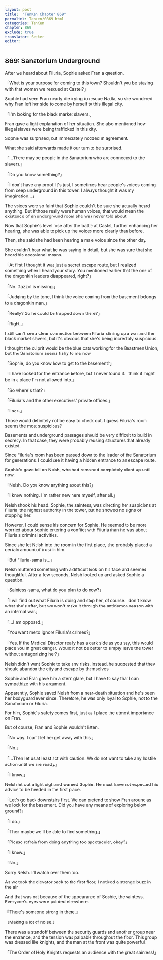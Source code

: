 ```yaml
---
layout: post
title:  "TenKen Chapter 869"
permalink: Tenken/0869.html
categories: TenKen
chapter: 869
exclude: true
translator: Seeker
editor: 
---
```

<h2>869: Sanatorium Underground</h2>

After we heard about Filuria, Sophie asked Fran a question.

「What is your purpose for coming to this town? Shouldn't you be staying with that woman we rescued at Castel?」

Sophie had seen Fran nearly die trying to rescue Nadia, so she wondered why Fran left her side to come by herself to this illegal city.

「I'm looking for the black market slavers.」

Fran gave a light explanation of her situation. She also mentioned how illegal slaves were being trafficked in this city.

Sophie was surprised, but immediately nodded in agreement.

What she said afterwards made it our turn to be surprised.

「...There may be people in the Sanatorium who are connected to the slavers.」

「Do you know something?」

「I don't have any proof. It's just, I sometimes hear people's voices coming from deep underground in this tower. I always thought it was my imagination...」

The voices were so faint that Sophie couldn't be sure she actually heard anything. But if those really were human voices, that would mean the existence of an underground room she was never told about.

Now that Sophie's level rose after the battle at Castel, further enhancing her hearing, she was able to pick up the voices more clearly than before.

Then, she said she had been hearing a male voice since the other day.

She couldn't hear what he was saying in detail, but she was sure that she heard his occasional moans.

「At first I thought it was just a secret escape route, but I realized something when I heard your story. You mentioned earlier that the one of the dragonkin leaders disappeared, right?」

「Nn. Gazzol is missing.」

「Judging by the tone, I think the voice coming from the basement belongs to a dragonkin man.」

「Really? So he could be trapped down there?」

「Right.」

I still can't see a clear connection between Filuria stirring up a war and the black market slavers, but it's obvious that she's being incredibly suspicious.

I thought the culprit would be the blue cats working for the Beastmen Union, but the Sanatorium seems fishy to me now.

「Sophie, do you know how to get to the basement?」

「I have looked for the entrance before, but I never found it. I think it might be in a place I'm not allowed into.」

「So where's that?」

「Filuria's and the other executives' private offices.」

「I see.」

Those would definitely not be easy to check out. I guess Filuria's room seems the most suspicious?

Basements and underground passages should be very difficult to build in secrecy. In that case, they were probably reusing structures that already existed.

Since Filuria's room has been passed down to the leader of the Sanatorium for generations, I could see it having a hidden entrance to an escape route.

Sophie's gaze fell on Nelsh, who had remained completely silent up until now.

「Nelsh. Do you know anything about this?」

「I know nothing. I'm rather new here myself, after all.」

Nelsh shook his head. Sophie, the saintess, was directing her suspicions at Filuria, the highest authority in the tower, but he showed no signs of stopping her.

However, I could sense his concern for Sophie. He seemed to be more worried about Sophie entering a conflict with Filuria than he was about Filuria's criminal activities.

Since she let Nelsh into the room in the first place, she probably placed a certain amount of trust in him.

「But Filuria-sama is...」

Nelsh muttered something with a difficult look on his face and seemed thoughtful. After a few seconds, Nelsh looked up and asked Sophie a question.

「Saintess-sama, what do you plan to do now?」

「I will find out what Filuria is doing and stop her, of course. I don't know what she's after, but we won't make it through the antidemon season with an internal war.」

「...I am opposed.」

「You want me to ignore Filuria's crimes?」

「Yes. If the Medical Director really has a dark side as you say, this would place you in great danger. Would it not be better to simply leave the tower without antagonizing her?」

Nelsh didn't want Sophie to take any risks. Instead, he suggested that they should abandon the city and escape by themselves.

Sophie and Fran gave him a stern glare, but I have to say that I can sympathize with his argument.

Apparently, Sophie saved Nelsh from a near-death situation and he's been her bodyguard ever since. Therefore, he was only loyal to Sophie, not to the Sanatorium or Filuria.

For him, Sophie's safety comes first, just as I place the utmost importance on Fran.

But of course, Fran and Sophie wouldn't listen.

「No way. I can't let her get away with this.」

「Nn.」

「...Then let us at least act with caution. We do not want to take any hostile action until we are ready.」

「I know.」

Nelsh let out a light sigh and warned Sophie. He must have not expected his advice to be heeded in the first place.

「Let's go back downstairs first. We can pretend to show Fran around as we look for the basement. Did you have any means of exploring below ground?」

「I do.」

「Then maybe we'll be able to find something.」

「Please refrain from doing anything too spectacular, okay?」

「I know.」

「Nn.」

Sorry Nelsh. I'll watch over them too.

As we took the elevator back to the first floor, I noticed a strange buzz in the air.

And that was not because of the appearance of Sophie, the saintess. Everyone's eyes were pointed elsewhere.

『There's someone strong in there.』

（Making a lot of noise.）

There was a standoff between the security guards and another group near the entrance, and the tension was palpable throughout the floor. This group was dressed like knights, and the man at the front was quite powerful.

「The Order of Holy Knights requests an audience with the great saintess!」



